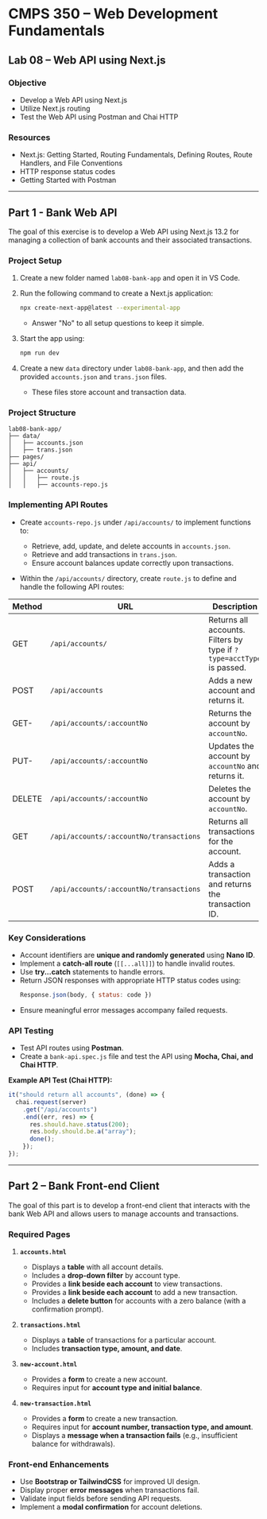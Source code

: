 # CMPS 350 – Web Development Fundamentals

## **Lab 08 – Web API using Next.js**

### **Objective**

- Develop a Web API using Next.js
- Utilize Next.js routing
- Test the Web API using Postman and Chai HTTP

### **Resources**

- Next.js: Getting Started, Routing Fundamentals, Defining Routes, Route Handlers, and File Conventions
- HTTP response status codes
- Getting Started with Postman

---

## **Part 1 - Bank Web API**

The goal of this exercise is to develop a Web API using Next.js 13.2 for managing a collection of bank accounts and their associated transactions.

### **Project Setup**

1. Create a new folder named `lab08-bank-app` and open it in VS Code.
2. Run the following command to create a Next.js application:

   ```sh
   npx create-next-app@latest --experimental-app
   ```

   - Answer "No" to all setup questions to keep it simple.
3. Start the app using:

   ```sh
   npm run dev
   ```
4. Create a new `data` directory under `lab08-bank-app`, and then add the provided `accounts.json` and `trans.json` files.

   - These files store account and transaction data.

### **Project Structure**

```
lab08-bank-app/
├── data/
│   ├── accounts.json
│   ├── trans.json
├── pages/
├── api/
│   ├── accounts/
│   │   ├── route.js
│   │   ├── accounts-repo.js
```

### **Implementing API Routes**

- Create `accounts-repo.js` under `/api/accounts/` to implement functions to:

  - Retrieve, add, update, and delete accounts in `accounts.json`.
  - Retrieve and add transactions in `trans.json`.
  - Ensure account balances update correctly upon transactions.
- Within the `/api/accounts/` directory, create `route.js` to define and handle the following API routes:

| **Method** | **URL**                             | **Description**                                                  |
| ---------------- | ----------------------------------------- | ---------------------------------------------------------------------- |
| GET              | `/api/accounts/`                        | Returns all accounts. Filters by type if `?type=acctType` is passed. |
| POST             | `/api/accounts`                         | Adds a new account and returns it.                                     |
| GET-             | `/api/accounts/:accountNo`              | Returns the account by `accountNo`.                                  |
| PUT-             | `/api/accounts/:accountNo`              | Updates the account by `accountNo` and returns it.                   |
| DELETE           | `/api/accounts/:accountNo`              | Deletes the account by `accountNo`.                                  |
| GET              | `/api/accounts/:accountNo/transactions` | Returns all transactions for the account.                              |
| POST             | `/api/accounts/:accountNo/transactions` | Adds a transaction and returns the transaction ID.                     |

### **Key Considerations**

- Account identifiers are **unique and randomly generated** using **Nano ID**.
- Implement a **catch-all route** (`[[...all]]`) to handle invalid routes.
- Use **try...catch** statements to handle errors.
- Return JSON responses with appropriate HTTP status codes using:
  ```js
  Response.json(body, { status: code })
  ```
- Ensure meaningful error messages accompany failed requests.

### **API Testing**

- Test API routes using **Postman**.
- Create a `bank-api.spec.js` file and test the API using **Mocha, Chai, and Chai HTTP**.

**Example API Test (Chai HTTP):**

```js
it("should return all accounts", (done) => {
  chai.request(server)
    .get("/api/accounts")
    .end((err, res) => {
      res.should.have.status(200);
      res.body.should.be.a("array");
      done();
    });
});
```

---

## **Part 2 – Bank Front-end Client**

The goal of this part is to develop a front-end client that interacts with the bank Web API and allows users to manage accounts and transactions.

### **Required Pages**

1. **`accounts.html`**

   - Displays a **table** with all account details.
   - Includes a **drop-down filter** by account type.
   - Provides a **link beside each account** to view transactions.
   - Provides a **link beside each account** to add a new transaction.
   - Includes a **delete button** for accounts with a zero balance (with a confirmation prompt).
2. **`transactions.html`**

   - Displays a **table** of transactions for a particular account.
   - Includes **transaction type, amount, and date**.
3. **`new-account.html`**

   - Provides a **form** to create a new account.
   - Requires input for **account type and initial balance**.
4. **`new-transaction.html`**

   - Provides a **form** to create a new transaction.
   - Requires input for **account number, transaction type, and amount**.
   - Displays a **message when a transaction fails** (e.g., insufficient balance for withdrawals).

### **Front-end Enhancements**

- Use **Bootstrap or TailwindCSS** for improved UI design.
- Display proper **error messages** when transactions fail.
- Validate input fields before sending API requests.
- Implement a **modal confirmation** for account deletions.
